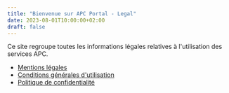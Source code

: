 ```yaml
---
title: "Bienvenue sur APC Portal - Legal"
date: 2023-08-01T10:00:00+02:00
draft: false
---
```


Ce site regroupe toutes les informations légales relatives à l'utilisation des services APC.

- [Mentions légales](/apc-portal-legal/mentions-legales)
- [Conditions générales d'utilisation](/apc-portal-legal/cgu)
- [Politique de confidentialité](/apc-portal-legal/privacy)
